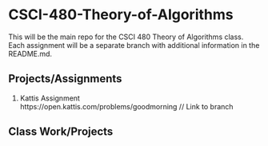 # CSCI-480-Theory-of-Algorithms
This will be the main repo for the CSCI 480 Theory of Algorithms class. Each assignment will be a separate branch with additional information in the README.md.

## Projects/Assignments
<ol>
  <li> Kattis Assignment </li>
  https://open.kattis.com/problems/goodmorning
  // Link to branch
</ol>

## Class Work/Projects
<ol>
</ol>
